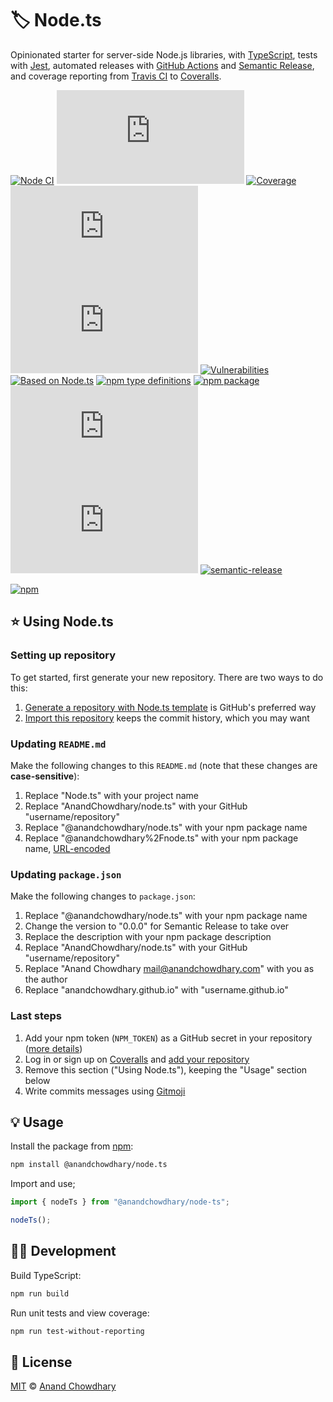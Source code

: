 # 🏷️ Node.ts

Opinionated starter for server-side Node.js libraries, with [TypeScript](https://github.com/microsoft/TypeScript), tests with [Jest](https://github.com/facebook/jest), automated releases with [GitHub Actions](https://github.com/features/actions) and [Semantic Release](https://github.com/semantic-release/semantic-release), and coverage reporting from [Travis CI](https://travis-ci.org) to [Coveralls](https://coveralls.io).

[![Node CI](https://img.shields.io/github/workflow/status/AnandChowdhary/node.ts/Node%20CI?label=GitHub%20CI&logo=github)](https://github.com/AnandChowdhary/node.ts/actions)
[![Travis CI](https://img.shields.io/travis/AnandChowdhary/node.ts?label=Travis%20CI&logo=travis%20ci&logoColor=%23fff)](https://travis-ci.org/AnandChowdhary/node.ts)
[![Coverage](https://coveralls.io/repos/github/AnandChowdhary/node.ts/badge.svg?branch=master&v=2)](https://coveralls.io/github/AnandChowdhary/node.ts?branch=master)
[![Dependencies](https://img.shields.io/librariesio/release/npm/@anandchowdhary/node.ts)](https://libraries.io/npm/@anandchowdhary%2Fnode.ts)
[![License](https://img.shields.io/npm/l/@anandchowdhary/node.ts)](https://github.com/AnandChowdhary/node.ts/blob/master/LICENSE)
[![Vulnerabilities](https://img.shields.io/snyk/vulnerabilities/npm/@anandchowdhary/node.ts.svg)](https://snyk.io/test/npm/@anandchowdhary/node.ts)
[![Based on Node.ts](https://img.shields.io/badge/based%20on-node.ts-brightgreen)](https://github.com/AnandChowdhary/node.ts)
[![npm type definitions](https://img.shields.io/npm/types/@anandchowdhary/node.ts.svg)](https://unpkg.com/browse/@anandchowdhary/node.ts/dist/index.d.ts)
[![npm package](https://img.shields.io/npm/v/@anandchowdhary/node.ts.svg)](https://www.npmjs.com/package/node.ts)
[![npm downloads](https://img.shields.io/npm/dw/@anandchowdhary/node.ts)](https://www.npmjs.com/package/node.ts)
[![Contributors](https://img.shields.io/github/contributors/AnandChowdhary/node.ts)](https://github.com/AnandChowdhary/node.ts/graphs/contributors)
[![semantic-release](https://img.shields.io/badge/%20%20%F0%9F%93%A6%F0%9F%9A%80-semantic--release-e10079.svg)](https://github.com/semantic-release/semantic-release)

[![npm](https://nodei.co/npm/@anandchowdhary/node.ts.png)](https://www.npmjs.com/package/@anandchowdhary/node.ts)

## ⭐ Using Node.ts

### Setting up repository

To get started, first generate your new repository. There are two ways to do this:

1. [Generate a repository with Node.ts template](https://github.com/AnandChowdhary/node.ts/generate) is GitHub's preferred way
2. [Import this repository](https://github.com/new/import) keeps the commit history, which you may want

### Updating `README.md`

Make the following changes to this `README.md` (note that these changes are **case-sensitive**):

1. Replace "Node.ts" with your project name
2. Replace "AnandChowdhary/node.ts" with your GitHub "username/repository"
3. Replace "@anandchowdhary/node.ts" with your npm package name
4. Replace "@anandchowdhary%2Fnode.ts" with your npm package name, [URL-encoded](https://developer.mozilla.org/en-US/docs/Web/JavaScript/Reference/Global_Objects/encodeURI)

### Updating `package.json`

Make the following changes to `package.json`:

1. Replace "@anandchowdhary/node.ts" with your npm package name
2. Change the version to "0.0.0" for Semantic Release to take over
3. Replace the description with your npm package description
4. Replace "AnandChowdhary/node.ts" with your GitHub "username/repository"
5. Replace "Anand Chowdhary <mail@anandchowdhary.com>" with you as the author
6. Replace "anandchowdhary.github.io" with "username.github.io"

### Last steps

1. Add your npm token (`NPM_TOKEN`) as a GitHub secret in your repository ([more details](https://github.com/semantic-release/semantic-release/blob/master/docs/recipes/github-actions.md))
2. Log in or sign up on [Coveralls](https://coveralls.io) and [add your repository](https://coveralls.io/repos/new)
3. Remove this section ("Using Node.ts"), keeping the "Usage" section below
4. Write commits messages using [Gitmoji](https://gitmoji.carloscuesta.me)

## 💡 Usage

Install the package from [npm](https://www.npmjs.com/package/@anandchowdhary/node.ts):

```bash
npm install @anandchowdhary/node.ts
```

Import and use;

```ts
import { nodeTs } from "@anandchowdhary/node-ts";

nodeTs();
```

## 👩‍💻 Development

Build TypeScript:

```bash
npm run build
```

Run unit tests and view coverage:

```bash
npm run test-without-reporting
```

## 📄 License

[MIT](./LICENSE) © [Anand Chowdhary](https://anandchowdhary.com)

